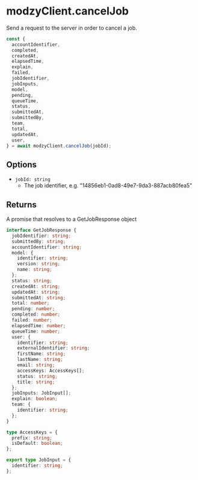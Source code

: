 # modzyClient.cancelJob

Send a request to the server in order to cancel a job.

```javascript
const {
  accountIdentifier,
  completed,
  createdAt,
  elapsedTime,
  explain,
  failed,
  jobIdentifier,
  jobInputs,
  model,
  pending,
  queueTime,
  status,
  submittedAt,
  submittedBy,
  team,
  total,
  updatedAt,
  user,
} = await modzyClient.cancelJob(jobId);
```

## Options

- `jobId: string`
  - The job identifier, e.g. "14856eb1-0ad8-49e7-9da3-887acb80fea5"

## Returns

A promise that resolves to a GetJobResponse object

```typescript
interface GetJobResponse {
  jobIdentifier: string;
  submittedBy: string;
  accountIdentifier: string;
  model: {
    identifier: string;
    version: string;
    name: string;
  };
  status: string;
  createdAt: string;
  updatedAt: string;
  submittedAt: string;
  total: number;
  pending: number;
  completed: number;
  failed: number;
  elapsedTime: number;
  queueTime: number;
  user: {
    identifier: string;
    externalIdentifier: string;
    firstName: string;
    lastName: string;
    email: string;
    accessKeys: AccessKeys[];
    status: string;
    title: string;
  };
  jobInputs: JobInput[];
  explain: boolean;
  team: {
    identifier: string;
  };
}

type AccessKeys = {
  prefix: string;
  isDefault: boolean;
};

export type JobInput = {
  identifier: string;
};
```

